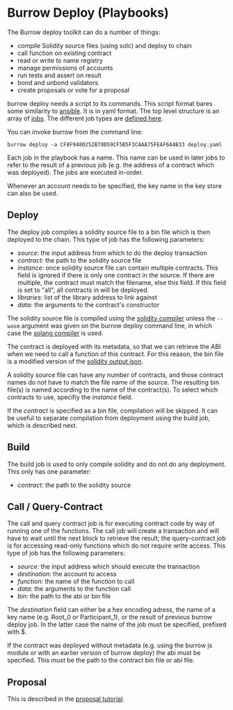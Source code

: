 # Burrow Deploy (Playbooks)

The Burrow deploy toolkit can do a number of things:

* compile Solidity source files (using solc) and deploy to chain
* call function on existing contract
* read or write to name registry
* manage permissions of accounts
* run tests and assert on result
* bond and unbond validators
* create proposals or vote for a proposal

burrow deploy needs a script to its commands. This script format bares some similarity to [ansible](https://www.ansible.com/). It
is in yaml format. The top level structure is an array of [jobs](https://github.com/hyperledger/burrow/blob/develop/deploy/def/job.go).
The different job types are [defined here](https://github.com/hyperledger/burrow/blob/develop/deploy/def/jobs.go).

You can invoke burrow from the command line:

```shell
burrow deploy -a CF8F9480252B70D59CF5B5F3CAAA75FEAF6A4B33 deploy.yaml
```

Each job in the playbook has a name. This name can be used in later jobs to refer to the result of a previous job (e.g. the address of a contract
which was deployed). The jobs are executed in-order.

Whenever an account needs to be specified, the key name in the key store can also be used.

## Deploy

The deploy job compiles a solidity source file to a bin file which is then deployed to the chain. This type of job has the following
parameters:

* _source:_ the input address from which to do the deploy transaction
* _contract:_ the path to the solidity source file
* _instance:_ once solidity source file can contain multiple contracts. This field is ignored if there is only one contract in the
  source. If there are multiple, the contract must match the filename, else this field. If this field is set to "all", all contracts
  in will be deployed.
* _libraries:_ list of the library address to link against
* _data:_ the arguments to the contract's constructor

The solidity source file is compiled using the [solidity compiler](https://github.com/ethereum/solidity) unless the `--wasm` argument was given
on the burrow deploy command line, in which case the [solang compiler](https://github.com/ethereum/solidity) is used.

The contract is deployed with its metadata, so that we can retrieve the ABI when we need to call a function of this contract. For this
reason, the bin file is a modified version of the [solidity output json](https://solidity.readthedocs.io/en/v0.5.11/using-the-compiler.html#output-description).

A solidity source file can have any number of contracts, and those contract names do not have to match the file name of the source. The resulting bin
file(s) is named according to the name of the contract(s). To select which contracts to use, specifiy the _instance_ field.

If the _contract_ is specified as a bin file, compilation will be skipped. It can be useful to separate compilation from deployment using the build job,
which is described next.

## Build

The build job is used to only compile solidity and do not do any deployment. This only has one parameter:

* _contract:_ the path to the solidity source

## Call / Query-Contract

The call and query contract job is for executing contract code by way of running one of the functions. The call job will create a transaction
and will have to wait until the next block to retrieve the result; the query-contract job is for accessing read-only functions which do not require
write access. This type of job has the following parameters:

* _source:_ the input address which should execute the transaction
* _destination:_ the account to access
* _function:_ the name of the function to call
* _data:_ the arguments to the function call
* _bin:_ the path to the abi or bin file

The _destination_ field can either be a hex encoding adress, the name of a key name (e.g. Root\_0 or Participant\_1), or the result
of previous burrow deploy job. In the latter case the name of the job must be specified, prefixed with $.

If the contract was deployed without metadata (e.g. using the burrow js module or with an earlier version of burrow deploy) the abi must be
specified. This must be the path to the contract bin file or abi file.

## Proposal

This is described in the [proposal tutorial](../tutorials/8-proposals.md).
